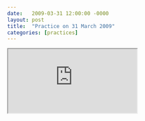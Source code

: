 ```yaml
---
date:   2009-03-31 12:00:00 -0000
layout: post
title:  "Practice on 31 March 2009"
categories: [practices]
---
```

<iframe src="https://www.youtube.com/embed/1YeTtE2w7fg?rel=0" allowfullscreen="allowfullscreen"></iframe>
